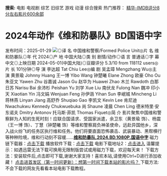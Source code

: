 **搜索:** 电影 电视剧 综艺 旧综艺 游戏 动漫 综合搜索 热门推荐： [精华-IMDB评分8分左右影片600余部](https://www.dytt8.com/html/gndy/jddy/20160320/50510.html)
# 2024年动作《维和防暴队》BD国语中字
发布时间：2025-01-29 
![](https://img9.doubanio.com/view/photo/l_ratio_poster/public/p2907613569.jpg)◎译 名 中国维和警察/Formed Police Unit◎片 名 维和防暴队◎年 代 2024◎产 地 中国大陆◎类 别 剧情/动作◎语 言 普通话◎字 幕 中文◎上映日期 2024-05-01(中国大陆)◎豆瓣评分 5.3/10 from 118112 users◎片 长 101分钟◎导 演 李达超 Tat Chiu Lee◎编 剧 吴孟璋 Mengzhang Wu◎主 演 黄景瑜 Johnny Huang 王一博 Yibo Wang 钟楚曦 Elane Zhong 欧豪 Oho Ou 朱亚文 Yawen Zhu 谷嘉诚 Jason Gu 赵华为 Huawei Zhao 木兰 Rawdoth 白那日苏 Narisu Bai 余沛杉 Peishan Yu 刘学 Xue Liu 南伏龙 Fulong Nan 魏冲 印小天 Xiaotian Yin 冯文娟 Wenjuan Feng 孙伊涵 Yihan Sun 李岷城 Mincheng Li 蒋林燕 Linyan Jiang 高舒乔 Shuqiao Gao 李凯文 Kevin Lee 肯尼迪 Nwachukwu Kennedy Chukwuebuka 尚 Shaune 凌晨 Chen Ling 德米特里·安东诺夫 Dmitry Antonov 托马斯·菲凯 Thomas Fiquet◎简 介 影片聚焦中国维和警察鲜为人知的生死时刻！应联合国请求、受国家派遣，余卫东（黄景瑜 饰）、杨震（王一博 饰）、丁慧（钟楚曦 饰）等维和警察肩负神圣使命，远赴异国他乡，深入战火纷飞的任务区执行维和任务。他们将要直面恐怖袭击、武装暴动、黑帮横行等种种险境，维和行动刻不容缓……[**维和防暴队.2024.BD.1080P.国语中字**](magnet:?xt=urn:btih:facdf73154b8d490a8823a0afb8b39ec587d2501&dn=%e9%98%b3%e5%85%89%e7%94%b5%e5%bd%b1dygod.org.%e7%bb%b4%e5%92%8c%e9%98%b2%e6%9a%b4%e9%98%9f.2024.BD.1080P.%e5%9b%bd%e8%af%ad%e4%b8%ad%e5%ad%97.mkv&tr=udp%3a%2f%2ftracker.opentrackr.org%3a1337%2fannounce&tr=udp%3a%2f%2fexodus.desync.com%3a6969%2fannounce) 磁力链下载器：[点击下载](https://dygod.org/js/bt.htm "qBittorrent") 播放软件下载：[点击下载](https://dygod.org/js/player.htm "PotPlayer") 电影下载地址2：[点击进入](https://dygod.org/ "阳光电影") 温馨提示：如遇迅雷无法下载可换用无限制版尝试或用磁力下载，欢迎每天来！  下载方法：安装软件后,点击即可下载,谢谢大家支持！喜欢本站,请使用Ctrl+D进行添加收藏！ [点击进首发区（第一时间更新）：想第一时间下载本站的影片吗？ ](https://www.ygdy8.net/)下载方法:不会下载的网友先看看本站电影下载教程。
